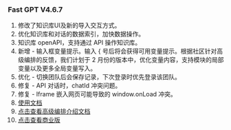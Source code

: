 ### Fast GPT V4.6.7

1. 修改了知识库UI及新的导入交互方式。
2. 优化知识库和对话的数据索引，加快数据操作。
3. 知识库 openAPI，支持通过 API 操作知识库。
4. 新增 - 输入框变量提示。输入 { 号后将会获得可用变量提示。根据社区针对高级编排的反馈，我们计划于 2 月份的版本中，优化变量内容，支持模块的局部变量以及更多全局变量写入。
5. 优化 - 切换团队后会保存记录，下次登录时优先登录该团队。
6. 修复 - API 对话时，chatId 冲突问题。
7. 修复 - Iframe 嵌入网页可能导致的 window.onLoad 冲突。
8. [使用文档](https://doc.fastgpt.in/docs/intro/)
9. [点击查看高级编排介绍文档](https://doc.fastgpt.in/docs/workflow)
10. [点击查看商业版](https://doc.fastgpt.in/docs/commercial/)
